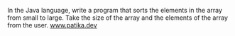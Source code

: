 In the Java language, write a program that sorts the elements in the array from small to large. Take the size of the array and the elements of the array from the user.
www.patika.dev
